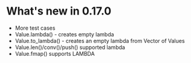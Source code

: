 # What's new in 0.17.0

* More test cases
* Value.lambda() - creates empty lambda
* Value.to_lambda() - creates an empty lambda from Vector of Values
* Value.len()/conv()/push() supported lambda
* Value.fmap() supports LAMBDA
